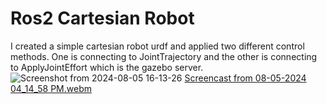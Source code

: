 # Ros2 Cartesian Robot
I created a simple cartesian robot urdf and applied two different control methods.
One is connecting to JointTrajectory and the other is connecting to ApplyJointEffort which is the gazebo server. 
![Screenshot from 2024-08-05 16-13-26](https://github.com/user-attachments/assets/70c21646-2df0-45c0-83b9-75c4645f5e76)
[Screencast from 08-05-2024 04_14_58 PM.webm](https://github.com/user-attachments/assets/06aa94fb-793d-4532-b42a-e3243e741e55)
